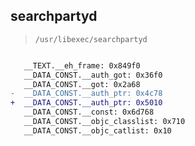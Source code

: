 ## searchpartyd

> `/usr/libexec/searchpartyd`

```diff

   __TEXT.__eh_frame: 0x849f0
   __DATA_CONST.__auth_got: 0x36f0
   __DATA_CONST.__got: 0x2a68
-  __DATA_CONST.__auth_ptr: 0x4c78
+  __DATA_CONST.__auth_ptr: 0x5010
   __DATA_CONST.__const: 0x6d768
   __DATA_CONST.__objc_classlist: 0x710
   __DATA_CONST.__objc_catlist: 0x10

```
